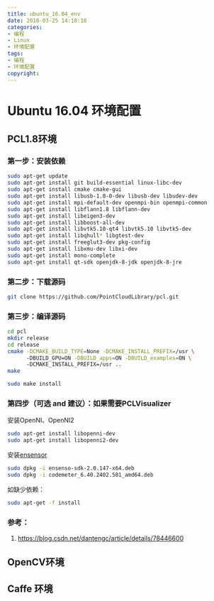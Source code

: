 ```yaml
---
title: ubuntu_16.04_env
date: 2018-03-25 14:18:18
categories:
- 编程
- Linux
- 环境配置
tags:
- 编程
- 环境配置
copyright:
---
```


# Ubuntu 16.04 环境配置

## PCL1.8环境

### 第一步：安装依赖

``` bash
sudo apt-get update  
sudo apt-get install git build-essential linux-libc-dev  
sudo apt-get install cmake cmake-gui   
sudo apt-get install libusb-1.0-0-dev libusb-dev libudev-dev  
sudo apt-get install mpi-default-dev openmpi-bin openmpi-common    
sudo apt-get install libflann1.8 libflann-dev  
sudo apt-get install libeigen3-dev  
sudo apt-get install libboost-all-dev  
sudo apt-get install libvtk5.10-qt4 libvtk5.10 libvtk5-dev  
sudo apt-get install libqhull* libgtest-dev  
sudo apt-get install freeglut3-dev pkg-config  
sudo apt-get install libxmu-dev libxi-dev   
sudo apt-get install mono-complete  
sudo apt-get install qt-sdk openjdk-8-jdk openjdk-8-jre  
```

### 第二步：下载源码

``` bash
git clone https://github.com/PointCloudLibrary/pcl.git
```

### 第三步：编译源码

``` bash
cd pcl  
mkdir release  
cd release  
cmake -DCMAKE_BUILD_TYPE=None -DCMAKE_INSTALL_PREFIX=/usr \  
      -DBUILD_GPU=ON -DBUILD_apps=ON -DBUILD_examples=ON \  
      -DCMAKE_INSTALL_PREFIX=/usr ..  
make 
```

``` bash
sudo make install  
```

### 第四步（可选 and 建议）：如果需要PCLVisualizer

安装OpenNI、OpenNI2

``` bash
sudo apt-get install libopenni-dev   
sudo apt-get install libopenni2-dev
```

安装[ensensor](https://www.ensenso.com/support/sdk-download/?lang=de)

``` bash
sudo dpkg -i ensenso-sdk-2.0.147-x64.deb 
sudo dpkg -i codemeter_6.40.2402.501_amd64.deb
```

如缺少依赖：

``` bash
sudo apt-get -f install
```

### 参考：
1. https://blog.csdn.net/dantengc/article/details/78446600

## OpenCV环境

## Caffe 环境

